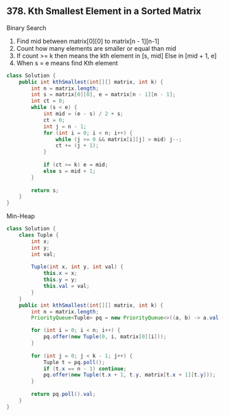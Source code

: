 ## 378. Kth Smallest Element in a Sorted Matrix

Binary Search

1. Find mid between matrix[0][0] to matrix[n - 1][n-1]   
2. Count how many elements are smaller or equal than mid   
3. If count >= k then means the kth element in [s, mid] 
  Else in [mid + 1, e] 
4. When s = e means find Kth element

```java
class Solution {
    public int kthSmallest(int[][] matrix, int k) {
        int n = matrix.length;
        int s = matrix[0][0], e = matrix[n - 1][n - 1];
        int ct = 0;     
        while (s < e) {
            int mid = (e - s) / 2 + s;
            ct = 0;
            int j = n - 1;
            for (int i = 0; i < n; i++) {
                while (j >= 0 && matrix[i][j] > mid) j--;
                ct += (j + 1);
            }
            
            if (ct >= k) e = mid;
            else s = mid + 1;            
        }
        
        return s;
    }
}
```

Min-Heap
```java
class Solution {
    class Tuple {
        int x;
        int y;
        int val;
        
        Tuple(int x, int y, int val) {
            this.x = x;
            this.y = y;
            this.val = val;
        }
    }
    public int kthSmallest(int[][] matrix, int k) {
        int n = matrix.length;
        PriorityQueue<Tuple> pq = new PriorityQueue<>((a, b) -> a.val - b.val);

        for (int i = 0; i < n; i++) {
            pq.offer(new Tuple(0, i, matrix[0][i]));
        }
        
        for (int j = 0; j < k - 1; j++) {
            Tuple t = pq.poll();
            if (t.x == n - 1) continue;
            pq.offer(new Tuple(t.x + 1, t.y, matrix[t.x + 1][t.y]));            
        }
        
        return pq.poll().val;
    }
}
```
